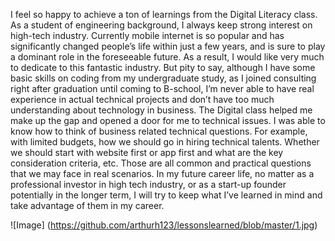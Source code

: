 I feel so happy to achieve a ton of learnings from the Digital Literacy class. As a student of engineering background, I always keep strong interest on high-tech industry. Currently mobile internet is so popular and has significantly changed people’s life within just a few years, and is sure to play a dominant role in the foreseeable future. As a result, I would like very much to dedicate to this fantastic industry. But pity to say, although I have some basic skills on coding from my undergraduate study, as I joined consulting right after graduation until coming to B-school, I’m never able to have real experience in actual technical projects and don’t have too much understanding about technology in business. The Digital class helped me make up the gap and opened a door for me to technical issues. I was able to know how to think of business related technical questions. For example, with limited budgets, how we should go in hiring technical talents. Whether we should start with website first or app first and what are the key consideration criteria, etc. Those are all common and practical questions that we may face in real scenarios. In my future career life, no matter as a professional investor in high tech industry, or as a start-up founder potentially in the longer term, I will try to keep what I’ve learned in mind and take advantage of them in my career.

![Image] (https://github.com/arthurh123/lessonslearned/blob/master/1.jpg)
